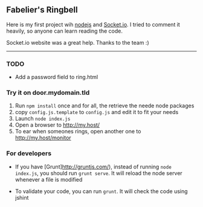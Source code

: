 ## Fabelier's Ringbell

Here is my first project wih [nodejs](http://nodejs.org/) and [Socket.io](http://socket.io). I tried to comment it heavily, so anyone can learn reading the code.

Socket.io website was a great help. Thanks to the team :)

---
### TODO
* Add a password field to ring.html

### Try it on door.mydomain.tld
1. Run `npm install` once and for all, the retrieve the neede node packages
1. copy `config.js.template` to  `config.js` and edit it to fit your needs
1. Launch `node index.js`
1. Open a browser to http://my.host/
1. To ear when someones rings, open another one to http://my.host/monitor

### For developers
* If you have [Grunt]http://gruntjs.com/), instead of running `node index.js`, you 
should run `grunt serve`. It will reload the node server whenever a file is modified

* To validate your code, you can run `grunt`. It will check the code using jshint
